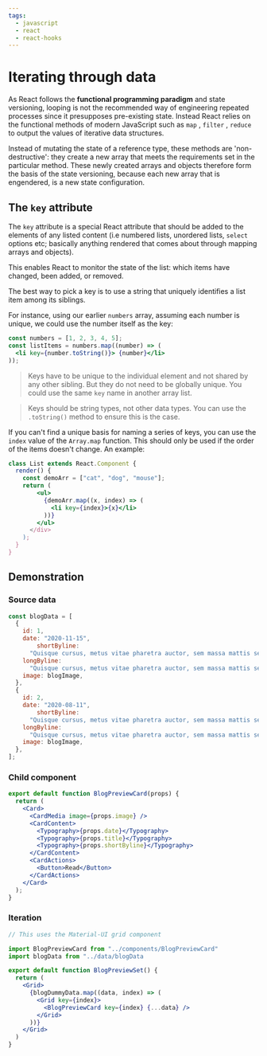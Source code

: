 ```yaml
---
tags:
  - javascript
  - react
  - react-hooks
---
```


# Iterating through data

As React follows the **functional programming paradigm** and state versioning,
looping is not the recommended way of engineering repeated processes since it
presupposes pre-existing state. Instead React relies on the functional methods
of modern JavaScript such as `map` , `filter` , `reduce` to output the values of
iterative data structures.

Instead of mutating the state of a reference type, these methods are
'non-destructive': they create a new array that meets the requirements set in
the particular method. These newly created arrays and objects therefore form the
basis of the state versioning, because each new array that is engendered, is a
new state configuration.

## The `key` attribute

The `key` attribute is a special React attribute that should be added to the
elements of any listed content (i.e numbered lists, unordered lists, `select`
options etc; basically anything rendered that comes about through mapping arrays
and objects).

This enables React to monitor the state of the list: which items have changed,
been added, or removed.

The best way to pick a key is to use a string that uniquely identifies a list
item among its siblings.

For instance, using our earlier `numbers` array, assuming each number is unique,
we could use the number itself as the key:

```jsx
const numbers = [1, 2, 3, 4, 5];
const listItems = numbers.map((number) => (
  <li key={number.toString()}> {number}</li>
));
```

> Keys have to be unique to the individual element and not shared by any other
> sibling. But they do not need to be globally unique. You could use the same
> `key` name in another array list.

> Keys should be string types, not other data types. You can use the
> `.toString()` method to ensure this is the case.

If you can't find a unique basis for naming a series of keys, you can use the
`index` value of the `Array.map` function. This should only be used if the order
of the items doesn't change. An example:

```jsx
class List extends React.Component {
  render() {
    const demoArr = ["cat", "dog", "mouse"];
    return (
        <ul>
          {demoArr.map((x, index) => (
            <li key={index}>{x}</li>
          ))}
        </ul>
      </div>
    );
  }
}
```

## Demonstration

### Source data

```jsx
const blogData = [
  {
    id: 1,
    date: "2020-11-15",
        shortByline:
      "Quisque cursus, metus vitae pharetra auctor, sem massa mattis sem, at interdum magna augue eget diam. ",
    longByline:
      "Quisque cursus, metus vitae pharetra auctor, sem massa mattis sem, at interdum magna augue eget diam. Vestibulum ante ipsum primis in faucibus orci luctus et ultrices posuere cubilia Curae; Morbi lacinia molestie dui. Praesent blandit dolor.",
    image: blogImage,
  },
  {
    id: 2,
    date: "2020-08-11",
        shortByline:
      "Quisque cursus, metus vitae pharetra auctor, sem massa mattis sem, at interdum magna augue eget diam. ",
    longByline:
      "Quisque cursus, metus vitae pharetra auctor, sem massa mattis sem, at interdum magna augue eget diam. Vestibulum ante ipsum primis in faucibus orci luctus et ultrices posuere cubilia Curae; Morbi lacinia molestie dui. Praesent blandit dolor.",
    image: blogImage,
  },
];
```

### Child component

```jsx
export default function BlogPreviewCard(props) {
  return (
    <Card>
      <CardMedia image={props.image} />
      <CardContent>
        <Typography>{props.date}</Typography>
        <Typography>{props.title}</Typography>
        <Typography>{props.shortByline}</Typography>
      </CardContent>
      <CardActions>
        <Button>Read</Button>
      </CardActions>
    </Card>
  );
}
```

### Iteration

```jsx
// This uses the Material-UI grid component

import BlogPreviewCard from "../components/BlogPreviewCard"
import blogData from "../data/blogData

export default function BlogPreviewSet() {
  return (
    <Grid>
      {blogDummyData.map((data, index) => (
        <Grid key={index}>
          <BlogPreviewCard key={index} {...data} />
        </Grid>
      ))}
    </Grid>
  )
}
```
